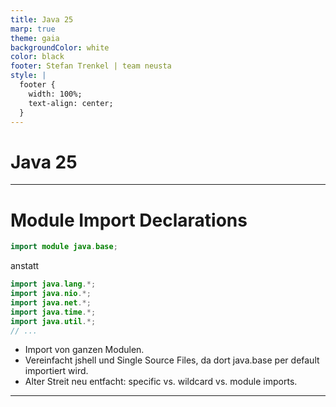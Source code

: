 ```yaml
---
title: Java 25
marp: true
theme: gaia
backgroundColor: white
color: black
footer: Stefan Trenkel | team neusta
style: |
  footer {
    width: 100%;
    text-align: center;
  }
---
```


<!-- _class: lead --> 
# Java 25

---

# Module Import Declarations

```java
import module java.base;
```
anstatt
```java
import java.lang.*;
import java.nio.*;
import java.net.*;
import java.time.*;
import java.util.*;
// ...
```

- Import von ganzen Modulen.
- Vereinfacht jshell und Single Source Files, da dort java.base per default importiert wird.
- Alter Streit neu entfacht: specific vs. wildcard vs. module imports.

---